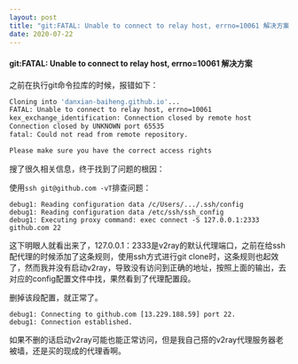 ```yaml
---
layout: post
title: "git:FATAL: Unable to connect to relay host, errno=10061 解决方案"
date: 2020-07-22
---
```


#### git:FATAL: Unable to connect to relay host, errno=10061 解决方案

之前在执行git命令拉库的时候，报错如下：

```sh
Cloning into 'danxian-baiheng.github.io'...
FATAL: Unable to connect to relay host, errno=10061
kex_exchange_identification: Connection closed by remote host
Connection closed by UNKNOWN port 65535
fatal: Could not read from remote repository.

Please make sure you have the correct access rights
```

搜了很久相关信息，终于找到了问题的根因：

使用`ssh git@github.com -vT`排查问题：

```
debug1: Reading configuration data /c/Users/.../.ssh/config
debug1: Reading configuration data /etc/ssh/ssh_config
debug1: Executing proxy command: exec connect -S 127.0.0.1:2333 github.com 22
```

这下明眼人就看出来了，127.0.0.1：2333是v2ray的默认代理端口，之前在给ssh配代理的时候添加了这条规则，使用ssh方式进行git clone时，这条规则也起效了，然而我并没有启动v2ray，导致没有访问到正确的地址，按照上面的输出，去对应的config配置文件中找，果然看到了代理配置段。

删掉该段配置，就正常了。

```ssh
debug1: Connecting to github.com [13.229.188.59] port 22.
debug1: Connection established.
```

如果不删的话启动v2ray可能也能正常访问，但是我自己搭的v2ray代理服务器老被墙，还是买的现成的代理香啊。